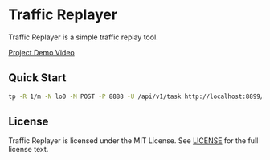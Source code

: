 # Traffic Replayer
Traffic Replayer is a simple traffic replay tool.

[Project Demo Video](https://github.com/iFurySt/TrafficReplayer/assets/16201837/07752d5a-9c8f-4a80-b874-6222ea0099cf)

## Quick Start
```bash
tp -R 1/m -N lo0 -M POST -P 8888 -U /api/v1/task http://localhost:8899/api/v2/task http://localhost:8898/api/v3/task
```

## License
Traffic Replayer is licensed under the MIT License. See [LICENSE](LICENSE) for the full license text.
